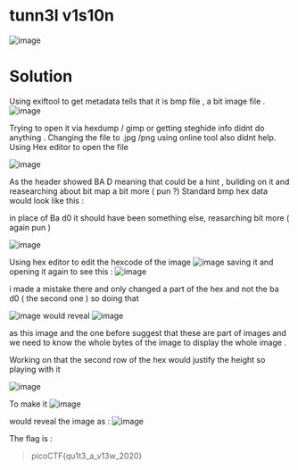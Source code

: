 # tunn3l v1s10n
![image](https://github.com/user-attachments/assets/7f3695f2-02e6-4acf-a067-5f0d54cc1a45)

# Solution
Using exiftool to get metadata tells that it is bmp file , a bit image file . 
![image](https://github.com/user-attachments/assets/23ec3a9b-a669-46ec-ac83-24a9af93fb9b)

Trying to open it via hexdump / gimp or getting steghide info didnt do anything . 
Changing the file to .jpg /png using online tool also didnt help.  
Using Hex editor to open the file 

![image](https://github.com/user-attachments/assets/9f338312-cd77-444b-91d1-6131f9500ac4)

As the header showed BA D meaning that could be a hint , building on it and reasearching about bit map  a bit more ( pun ?)
Standard bmp hex data would look like this : 

in place of Ba d0 it should have been something else, reasarching bit more ( again pun ) 

![image](https://github.com/user-attachments/assets/3ceb5485-6f16-406c-a01c-995a7e7c7b07)

Using hex editor to edit the hexcode of the image 
![image](https://github.com/user-attachments/assets/418f221a-1f97-4f20-853d-3b270d27f48c) 
saving it and opening it again to see this : 
![image](https://github.com/user-attachments/assets/2bbbb5de-419e-4bb1-a729-4f0733fe7a1a)

i made a mistake there and only changed a part of the hex and not the ba d0 ( the second one ) so doing that
 
![image](https://github.com/user-attachments/assets/371cc514-8add-431a-9531-3ed6b4591a01)
 would reveal 
![image](https://github.com/user-attachments/assets/3752580c-c486-4128-a951-37c0b47505dd)

as this image and the one before suggest that these are part of images and we need to know the whole bytes of the image to display the whole image . 

Working on that the second row of the hex would justify the height so playing with it 

![image](https://github.com/user-attachments/assets/9fd9d264-d434-40e7-bde7-98e2c95e21a8) 

To make it 
![image](https://github.com/user-attachments/assets/d236112e-ea89-46e8-abc3-2e7111ecb6f4)

would reveal the image as : 
![image](https://github.com/user-attachments/assets/473ff395-a874-44c4-873e-59c037ef83e5)

The flag is : 
>picoCTF{qu1t3_a_v13w_2020}

